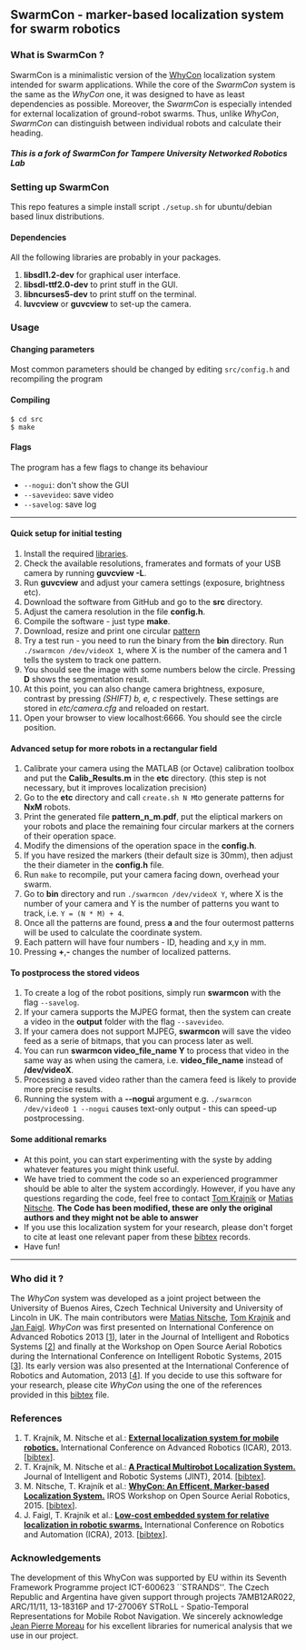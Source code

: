 ## SwarmCon - marker-based localization system for swarm robotics

### What is SwarmCon ?
SwarmCon is a minimalistic version of the <a href="http://www.youtube.com/watch?v=KgKrN8_EmUA">WhyCon</a> localization system intended for swarm applications.
While the core of the <i>SwarmCon</i> system is the same as the <i>WhyCon</i> one, it was designed to have as least dependencies as possible.
Moreover, the <i>SwarmCon</i> is especially intended for external localization of ground-robot swarms.
Thus, unlike <i>WhyCon</i>, <i>SwarmCon</i> can distinguish between individual robots and calculate their heading.

##### This is a fork of SwarmCon for Tampere University Networked Robotics Lab

### Setting up SwarmCon

This repo features a simple install script `./setup.sh` for ubuntu/debian based linux distributions.

#### Dependencies

All the following libraries are probably in your packages.

1. **libsdl1.2-dev** for graphical user interface.
2. **libsdl-ttf2.0-dev** to print stuff in the GUI.
3. **libncurses5-dev** to print stuff on the terminal.
4. **luvcview** or **guvcview** to set-up the camera.

### Usage

#### Changing parameters
Most common parameters should be changed by editing `src/config.h` and recompiling the program

#### Compiling
```
$ cd src
$ make
```

#### Flags
The program has a few flags to change its behaviour
- `--nogui`: don't show the GUI
- `--savevideo`: save video
- `--savelog`: save log

<hr>

#### Quick setup for initial testing

1. Install the required [libraries](#Dependencies).
2. Check the available resolutions, framerates and formats of your USB camera by running **guvcview -L**.
3. Run **guvcview** and adjust your camera settings (exposure, brightness etc).
4. Download the software from GitHub and go to the **src** directory.
5. Adjust the camera resolution in the file **config.h**.
6. Compile the software - just type **make**.
7. Download, resize and print one circular <a href="etc/test.pdf">pattern</a>
8. Try a test run - you need to run the binary from the **bin** directory. Run `./swarmcon /dev/videoX 1`, where X is the number of the camera and 1 tells the system to track one pattern.</li>
9. You should see the image with some numbers below the circle. Pressing **D** shows the segmentation result.
10. At this point, you can also change camera brightness, exposure, contrast by pressing <i>(SHIFT) b, e, c</i> respectively. These settings are stored in <i>etc/camera.cfg</i> and reloaded on restart.
11. Open your browser to view localhost:6666. You should see the circle position.

#### Advanced setup for more robots in a rectangular field

1. Calibrate your camera using the MATLAB (or Octave) calibration toolbox and put the **Calib_Results.m** in the **etc** directory. (this step is not necessary, but it improves localization precision)
2. Go to the **etc** directory and call `create.sh N M`to generate patterns for **NxM** robots.
3. Print the generated file **pattern_n_m.pdf**, put the eliptical markers on your robots and place the remaining four circular markers at the corners of their operation space.
4. Modify the dimensions of the operation space in the **config.h**.
5. If you have resized the markers (their default size is 30mm), then adjust the their diameter in the **config.h** file.
6. Run `make` to recompile, put your camera facing down, overhead your swarm.
6. Go to **bin** directory and run ``./swarmcon /dev/videoX Y``, where X is the number of your camera and Y is the number of patterns you want to track, i.e. `Y = (N * M) + 4`.
7. Once all the patterns are found, press **a** and the four outermost patterns will be used to calculate the coordinate system.
8. Each pattern will have four numbers - ID, heading and x,y in mm.
9. Pressing **+**,**-** changes the number of localized patterns.

#### To postprocess the stored videos

1. To create a log of the robot positions, simply run **swarmcon** with the flag `--savelog`.
2. If your camera supports the MJPEG format, then the system can create a video in the **output** folder with the flag `--savevideo`.
3. If your camera does not support MJPEG, **swarmcon** will save the video feed as a serie of bitmaps, that you can process later as well.
4. You can run **swarmcon video_file_name Y** to process that video in the same way as when using the camera, i.e. **video_file_name** instead of **/dev/videoX**.
5. Processing a saved video rather than the camera feed is likely to provide more precise results.
6. Running the system with a **--nogui** argument e.g. `./swarmcon /dev/video0 1 --nogui` causes text-only output - this can speed-up postprocessing.

#### Some additional remarks

- At this point, you can start experimenting with the syste by adding whatever features you might think useful.
- We have tried to comment the code so an experienced programmer should be able to alter the system accordingly. However, if you have any questions regarding the code, feel free to contact [Tom Krajnik](http://scholar.google.co.uk/citations?user=Qv3nqgsAAAAJ&hl=en&oi=ao) or [Matias Nitsche](https://scholar.google.co.uk/citations?user=Z0hQoRUAAAAJ&hl=en&oi=ao). **The Code has been modified, these are only the original authors and they might not be able to answer**
- If you use this localization system for your research, please don't forget to cite at least one relevant paper from these [bibtex](http://raw.githubusercontent.com/wiki/gestom/CosPhi/papers/WhyCon.bib) records.
- Have fun!
</ol>

<hr>

### Who did it ?
The <i>WhyCon</i> system was developed as a joint project between the University of Buenos Aires, Czech Technical University and University of Lincoln in UK.
The main contributors were [Matias Nitsche](https://scholar.google.co.uk/citations?user=Z0hQoRUAAAAJ&hl=en&oi=ao), [Tom Krajnik](http://scholar.google.co.uk/citations?user=Qv3nqgsAAAAJ&hl=en&oi=ao) and [Jan Faigl](https://scholar.google.co.uk/citations?user=-finD_sAAAAJ&hl=en).
<i>WhyCon</i> was first presented on International Conference on Advanced Robotics 2013 [[1](#references)], later in the Journal of Intelligent and Robotics Systems [[2](#references)] and finally at the Workshop on Open Source Aerial Robotics during the International Conference on Intelligent Robotic Systems, 2015 [[3](#references)]. Its early version was also presented at the International Conference of Robotics and Automation, 2013 [[4](#references)].
If you decide to use this software for your research, please cite <i>WhyCon</i> using the one of the references provided in this [bibtex](http://raw.githubusercontent.com/wiki/gestom/CosPhi/papers/WhyCon.bib) file.

### References
1. T. Krajník, M. Nitsche et al.: **[External localization system for mobile robotics.](http://raw.githubusercontent.com/wiki/gestom/CosPhi/papers/2013_icar_whycon.pdf)** International Conference on Advanced Robotics (ICAR), 2013. [[bibtex](http://raw.githubusercontent.com/wiki/gestom/CosPhi/papers/2013_icar_whycon.bib)].
2. T. Krajník, M. Nitsche et al.: **[A Practical Multirobot Localization System.](http://raw.githubusercontent.com/wiki/gestom/CosPhi/papers/2015_JINT_whycon.pdf)** Journal of Intelligent and Robotic Systems (JINT), 2014. [[bibtex](http://raw.githubusercontent.com/wiki/gestom/CosPhi/papers/2015_JINT_whycon.bib)].
3. M. Nitsche, T. Krajník et al.: **[WhyCon: An Efficent, Marker-based Localization System.](http://raw.githubusercontent.com/wiki/gestom/CosPhi/papers/2015_irososar_whycon.pdf)** IROS Workshop on Open Source Aerial Robotics, 2015. [[bibtex](http://raw.githubusercontent.com/wiki/gestom/CosPhi/papers/2015_irososar_whycon.bib)].
4. J. Faigl, T. Krajník et al.: **[Low-cost embedded system for relative localization in robotic swarms.](http://ieeexplore.ieee.org/xpls/abs_all.jsp?arnumber=6630694)** International Conference on Robotics and Automation (ICRA), 2013. [[bibtex](http://raw.githubusercontent.com/wiki/gestom/CosPhi/papers/2013_icra_whycon.bib)].

### Acknowledgements

The development of this WhyCon was supported by EU within its Seventh Framework Programme project ICT-600623 ``STRANDS''.
The Czech Republic and Argentina have given support through projects 7AMB12AR022, ARC/11/11, 13-18316P and 17-27006Y STRoLL - Spatio-Temporal Representations for Mobile Robot Navigation. We sincerely acknowledge [Jean Pierre Moreau](http://jean-pierre.moreau.pagesperso-orange.fr/infos.html) for his excellent libraries for numerical analysis that we use in our project.
